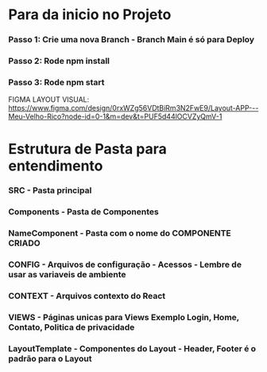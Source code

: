 # Para da inicio no Projeto 
### Passo 1: Crie uma nova Branch - Branch Main é só para Deploy
### Passo 2: Rode npm install 
### Passo 3: Rode npm start

FIGMA LAYOUT VISUAL: https://www.figma.com/design/0rxWZg56VDtBiRm3N2FwE9/Layout-APP---Meu-Velho-Rico?node-id=0-1&m=dev&t=PUF5d44lOCVZyQmV-1

# Estrutura de Pasta para entendimento 
### SRC - Pasta principal 
### Components - Pasta de Componentes
### NameComponent - Pasta com o nome do COMPONENTE CRIADO
### CONFIG - Arquivos de configuração - Acessos - Lembre de usar as variaveis de ambiente
### CONTEXT - Arquivos contexto do React 
### VIEWS - Páginas unicas para Views Exemplo Login, Home, Contato, Politica de privacidade 
### LayoutTemplate - Componentes do Layout - Header, Footer é o padrão para o Layout

